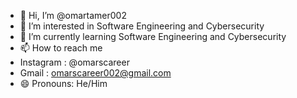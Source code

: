 - 👋 Hi, I’m @omartamer002
- 👀 I’m interested in Software Engineering and Cybersecurity
- 🌱 I’m currently learning Software Engineering and Cybersecurity
- 📫 How to reach me
- Instagram : @omarscareer
- Gmail : omarscareer002@gmail.com
- 😄 Pronouns: He/Him
<!---
omartamer002/omartamer002 is a ✨ special ✨ repository because its `README.md` (this file) appears on your GitHub profile.
You can click the Preview link to take a look at your changes.
--->
